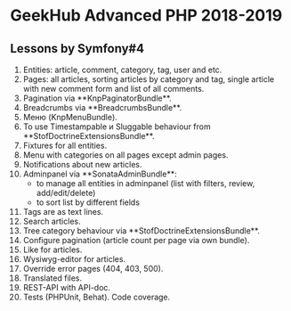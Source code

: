 # GeekHub Advanced PHP 2018-2019

## Lessons by Symfony#4 
<ol>
<li>Entities: article, comment, category, tag, user and etc.</li>
<li>Pages: all articles, sorting articles by category and tag, single article with new comment form and list of all comments.</li>
<li>Pagination via **KnpPaginatorBundle**.</li>
<li>Breadcrumbs via **BreadcrumbsBundle**.</li>
<li>Меню (KnpMenuBundle).</li>
<li>To use Timestampable и Sluggable behaviour from **StofDoctrineExtensionsBundle**.</li>
<li>Fixtures for all entities.</li>
<li>Menu with categories on all pages except admin pages.</li>
<li>Notifications about new articles.</li>
<li>Adminpanel via **SonataAdminBundle**:
<ul>
<li>to manage all entities in adminpanel (list with filters, review, add/edit/delete)</li>
<li>to sort list by different fields</li>
</ul>
<li>Tags are as text lines.</li>
<li>Search articles.</li>
<li>Tree category behaviour via **StofDoctrineExtensionsBundle**.</li>
<li>Configure pagination (article count per page via own bundle).</li>
<li>Like for articles.</li>
<li>Wysiwyg-editor for articles.</li>
<li>Override error pages (404, 403, 500).</li>
<li>Translated files.</li>
<li>REST-API with API-doc.</li>
<li>Tests (PHPUnit, Behat). Code coverage.</li>
</ol>